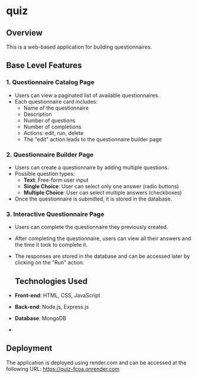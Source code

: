 # quiz
## Overview
This is a web-based application for building questionnaires. 
## Base Level Features
### 1. **Questionnaire Catalog Page**
- Users can view a paginated list of available questionnaires.
- Each questionnaire card includes:
  - Name of the questionnaire
  - Description
  - Number of questions
  - Number of completions
  - Actions: edit, run, delete
  - The "edit" action leads to the questionnaire builder page

### 2. **Questionnaire Builder Page**
- Users can create a questionnaire by adding multiple questions.
- Possible question types:
  - **Text**: Free-form user input
  - **Single Choice**: User can select only one answer (radio buttons)
  - **Multiple Choice**: User can select multiple answers (checkboxes)
- Once the questionnaire is submitted, it is stored in the database.

### 3. **Interactive Questionnaire Page**
- Users can complete the questionnaire they previously created.
- After completing the questionnaire, users can view all their answers and the time it took to complete it.
- The responses are stored in the database and can be accessed later by clicking on the "Run" action.

  ## Technologies Used
- **Front-end**: HTML, CSS, JavaScript
- **Back-end**: Node.js, Express.js
- **Database**: MongoDB
- 
## Deployment
The application is deployed using render.com and can be accessed at the following URL: https://quiz-fcoa.onrender.com
